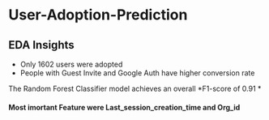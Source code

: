 # User-Adoption-Prediction

## EDA Insights
*	Only 1602 users were adopted
*	People with Guest Invite and Google Auth have higher conversion rate

The Random Forest Classifier model achieves an overall *F1-score of 0.91 *

#### Most imortant Feature were Last_session_creation_time and Org_id 



